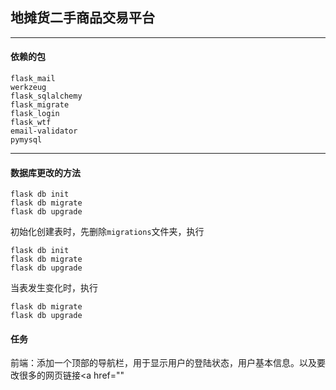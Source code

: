 ## 地摊货二手商品交易平台

----

#### 依赖的包

```text
flask_mail
werkzeug
flask_sqlalchemy
flask_migrate
flask_login
flask_wtf
email-validator
pymysql
```

----

#### 数据库更改的方法

```text
flask db init
flask db migrate
flask db upgrade
```

初始化创建表时，先删除`migrations`文件夹，执行
```text
flask db init
flask db migrate
flask db upgrade
```
当表发生变化时，执行
```text
flask db migrate
flask db upgrade
```


#### 任务
前端：添加一个顶部的导航栏，用于显示用户的登陆状态，用户基本信息。以及要改很多的网页链接<a href=""